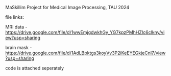MaSkillim Project for Medical Image Processing, TAU 2024

file links:

MRI data - https://drive.google.com/file/d/1wwEmjgdwkhGy_YG7kpzPMhHZIc6clkny/view?usp=sharing

brain mask - https://drive.google.com/file/d/1AdLBpktgs3koyVv3P2iKeEYEGkjeCnl7/view?usp=sharing

code is attached seperately
